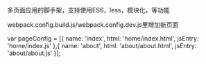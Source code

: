 多页面应用的脚手架，支持使用ES6，less，模块化，等功能

webpack.config.build.js/webpack.config.dev.js里增加新页面



var pageConfig = [{
    name: 'index',
    html: 'home/index.html',
    jsEntry: 'home/index.js'
},{
    name: 'about',
    html: 'about/about.html',
    jsEntry: 'about/about.js'
}];